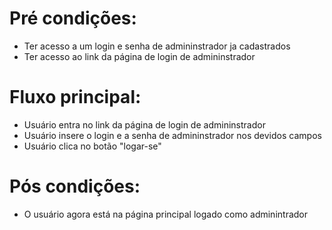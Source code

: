 # Pré condições:
- Ter acesso a um login e senha de admininstrador ja cadastrados
- Ter acesso ao link da página de login de admininstrador

# Fluxo principal:
- Usuário entra no link da página de login de admininstrador
- Usuário insere o login e a senha de admininstrador nos devidos campos
- Usuário clica no botão "logar-se"

# Pós condições:
- O usuário agora está na página principal logado como adminintrador
